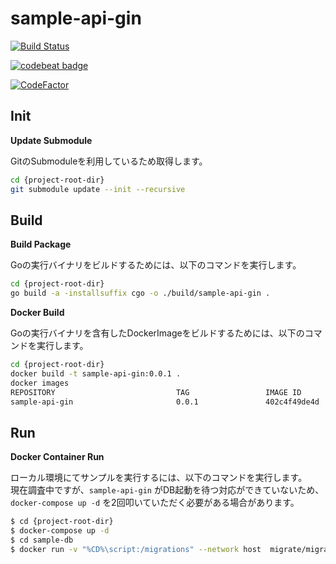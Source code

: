 # sample-api-gin

[![Build Status](https://travis-ci.org/temp-go-dev/sample-api-gin.svg?branch=master)](https://travis-ci.org/temp-go-dev/sample-api-gin)

[![codebeat badge](https://codebeat.co/badges/42b2d504-40ed-48ba-bb81-6316072bf29c)](https://codebeat.co/projects/github-com-temp-go-dev-sample-api-gin-master)

[![CodeFactor](https://www.codefactor.io/repository/github/temp-go-dev/sample-api-gin/badge)](https://www.codefactor.io/repository/github/temp-go-dev/sample-api-gin)

## Init

__Update Submodule__

GitのSubmoduleを利用しているため取得します。

```bash
cd {project-root-dir}
git submodule update --init --recursive
```

## Build

__Build Package__

Goの実行バイナリをビルドするためには、以下のコマンドを実行します。

```bash
cd {project-root-dir}
go build -a -installsuffix cgo -o ./build/sample-api-gin .
```

__Docker Build__

Goの実行バイナリを含有したDockerImageをビルドするためには、以下のコマンドを実行します。

```bash
cd {project-root-dir}
docker build -t sample-api-gin:0.0.1 .
docker images
REPOSITORY                           TAG                 IMAGE ID            CREATED             SIZE
sample-api-gin                       0.0.1               402c4f49de4d        16 minutes ago      18.5MB
```

## Run

__Docker Container Run__

ローカル環境にてサンプルを実行するには、以下のコマンドを実行します。  
現在調査中ですが、`sample-api-gin` がDB起動を待つ対応ができていないため、  
`docker-compose up -d` を2回叩いていただく必要がある場合があります。

```bash
$ cd {project-root-dir}
$ docker-compose up -d
$ cd sample-db
$ docker run -v "%CD%\script:/migrations" --network host  migrate/migrate -path=/migrations/ -database mysql://user:password@tcp(localhost:3306)/sampledb up
```

